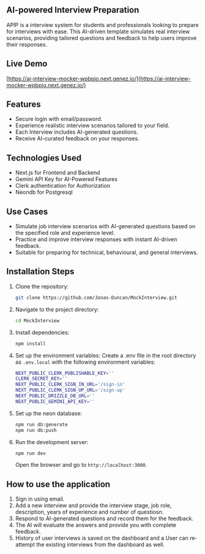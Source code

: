 ## AI-powered Interview Preparation
APIP is a interview system for students and professionals looking to prepare for interviews with ease. This AI-driven template simulates real interview scenarios, providing tailored questions and feedback to help users improve their responses.

## Live Demo
[https://ai-interview-mocker-wpbpjo.next.genez.io/](https://ai-interview-mocker-wpbpjo.next.genez.io/)

## Features
- Secure login with email/password.
- Experience realistic interview scenarios tailored to your field.
- Each Interview includes AI-generated questions.
- Receive AI-curated feedback on your responses.

## Technologies Used
- Next.js for Frontend and Backend
- Gemini API Key for AI-Powered Features
- Clerk authentication for Authorization
- Neondb for Postgresql

## Use Cases
- Simulate job interview scenarios with AI-generated questions based on the specified role and experience level.
- Practice and improve interview responses with instant AI-driven feedback. 
- Suitable for preparing for technical, behavioural, and general interviews.

## Installation Steps

1. Clone the repository:
    ```bash
    git clone https://github.com/Jonas-Duncan/MockInterview.git
    ```

2. Navigate to the project directory:
    ```bash
    cd MockInterview
    ```

3. Install dependencies:
    ```bash
    npm install
    ```

4. Set up the environment variables:
   Create a .env file in the root directory as `.env.local` with the following environment variables:

    ```bash
    NEXT_PUBLIC_CLERK_PUBLISHABLE_KEY=''
    CLERK_SECRET_KEY=''
    NEXT_PUBLIC_CLERK_SIGN_IN_URL='/sign-in'
    NEXT_PUBLIC_CLERK_SIGN_UP_URL='/sign-up'
    NEXT_PUBLIC_DRIZZLE_DB_URL=''
    NEXT_PUBLIC_GEMINI_API_KEY=''
    ```

5. Set up the neon database:
    ```bash
    npm run db:generate
    npm run db:push
    ```

6. Run the development server:
    ```bash
    npm run dev
    ```
    Open the browser and go to `http://localhost:3000`.


## How to use the application
1. Sign in using email.
2. Add a new interview and provide the interview stage, job role, description, years of experience and number of questiosn.
3. Respond to AI-generated questions and record them for the feedback.
4. The AI will evaluate the answers and provide you with complete feedback.
5. History of user interviews is saved on the dashboard and a User can re-attempt the existing interviews from the dashboard as well.
